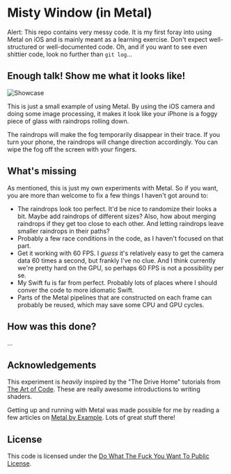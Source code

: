 # Misty Window (in Metal)

Alert: This repo contains very messy code. It is my first foray into using Metal on iOS and is mainly
meant as a learning exercise. Don't expect well-structured or well-documented code. Oh, and if you want
to see even shittier code, look no further than `git log`...

## Enough talk! Show me what it looks like!

![Showcase](./Showcase.gif)

This is just a small example of using Metal. By using the iOS camera and doing some image processing,
it makes it look like your iPhone is a foggy piece of glass with raindrops rolling down.

The raindrops will make the fog temporarily disappear in their trace. If you turn your phone, the
raindrops will change direction accordingly. You can wipe the fog off the screen with your fingers.

## What's missing

As mentioned, this is just my own experiments with Metal. So if you want, you are more than welcome to
fix a few things I haven't got around to:

* The raindrops look too perfect. It'd be nice to randomize their looks a bit. Maybe add raindrops of
  different sizes? Also, how about merging raindrops if they get too close to each other. And letting
  raindrops leave smaller raindrops in their paths?
* Probably a few race conditions in the code, as I haven't focused on that part.
* Get it working with 60 FPS. I _guess_ it's relatively easy to get the camera data 60 times a second,
  but frankly I've no clue. And I think currently we're pretty hard on the GPU, so perhaps 60 FPS is
  not a possibility per se.
* My Swift fu is far from perfect. Probably lots of places where I should conver the code to more
  idiomatic Swift.
* Parts of the Metal pipelines that are constructed on each frame can probably be reused, which may save
  some CPU and GPU cycles.

## How was this done?

...

## Acknowledgements
This experiment is _heavily_ inspired by the "The Drive Home" tutorials from
[The Art of Code](https://www.youtube.com/channel/UCcAlTqd9zID6aNX3TzwxJXg). These are really awesome
introductions to writing shaders.

Getting up and running with Metal was made possible for me by reading a few articles on
[Metal by Example](https://metalbyexample.com). Lots of great stuff there!

## License

This code is licensed under the [Do What The Fuck You Want To Public License](LICENSE.txt).